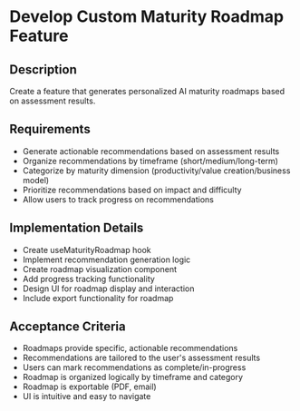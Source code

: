 # Develop Custom Maturity Roadmap Feature

## Description
Create a feature that generates personalized AI maturity roadmaps based on assessment results.

## Requirements
- Generate actionable recommendations based on assessment results
- Organize recommendations by timeframe (short/medium/long-term)
- Categorize by maturity dimension (productivity/value creation/business model)
- Prioritize recommendations based on impact and difficulty
- Allow users to track progress on recommendations

## Implementation Details
- Create useMaturityRoadmap hook
- Implement recommendation generation logic
- Create roadmap visualization component
- Add progress tracking functionality
- Design UI for roadmap display and interaction
- Include export functionality for roadmap

## Acceptance Criteria
- Roadmaps provide specific, actionable recommendations
- Recommendations are tailored to the user's assessment results
- Users can mark recommendations as complete/in-progress
- Roadmap is organized logically by timeframe and category
- Roadmap is exportable (PDF, email)
- UI is intuitive and easy to navigate
